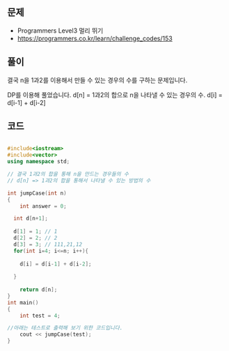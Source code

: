 ## 문제

- Programmers Level3 멀리 뛰기
- https://programmers.co.kr/learn/challenge_codes/153

## 풀이

결국 n을 1과2를 이용해서 만들 수 있는 경우의 수를 구하는 문제입니다. 

DP를 이용해 풀었습니다. d[n] = 1과2의 합으로 n을 나타낼 수 있는 경우의 수. d[i] = d[i-1] + d[i-2]

## 코드

```cpp

#include<iostream>
#include<vector>
using namespace std;

// 결국 1과2의 합을 통해 n을 만드는 경우들의 수
// d[n] => 1과2의 합을 통해서 나타낼 수 있는 방법의 수

int jumpCase(int n)
{
	int answer = 0;

  int d[n+1];
  
  d[1] = 1; // 1
  d[2] = 2; // 2
  d[3] = 3; // 111,21,12
  for(int i=4; i<=n; i++){
  
    d[i] = d[i-1] + d[i-2];
  
  }
  
	return d[n];
}
int main()
{
	int test = 4;

//아래는 테스트로 출력해 보기 위한 코드입니다.
	cout << jumpCase(test);
}


```
